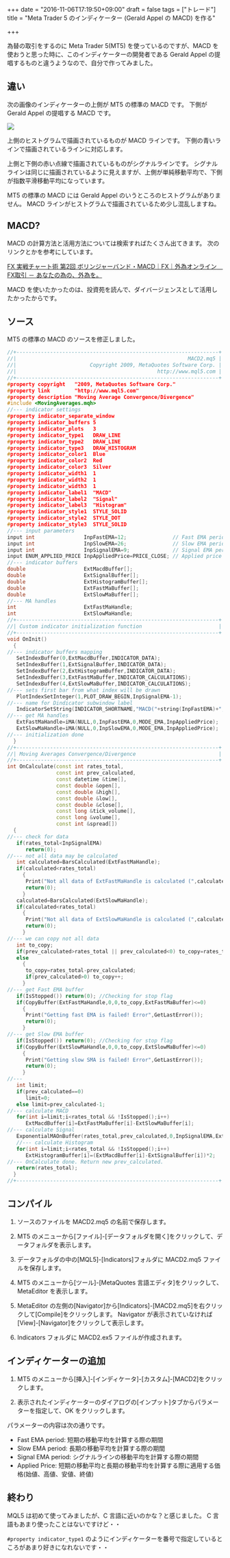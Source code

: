 +++
date = "2016-11-06T17:19:50+09:00"
draft = false
tags = ["トレード"]
title = "Meta Trader 5 のインディケーター (Gerald Appel の MACD) を作る"

+++

為替の取引をするのに Meta Trader 5(MT5) を使っているのですが、MACD を使おうと思った時に、このインディケーターの開発者である Gerald Appel の提唱するものと違うようなので、自分で作ってみました。

<!--more-->

## 違い

次の画像のインディケーターの上側が MT5 の標準の MACD です。
下側が Gerald Appel の提唱する MACD です。

![](/img/55-01.png)

上側のヒストグラムで描画されているものが MACD ラインです。
下側の青いラインで描画されているラインに対応します。

上側と下側の赤い点線で描画されているものがシグナルラインです。
シグナルラインは同じに描画されているように見えますが、上側が単純移動平均で、下側が指数平滑移動平均になっています。

MT5 の標準の MACD には Gerald Appel のいうところのヒストグラムがありません。
MACD ラインがヒストグラムで描画されているため少し混乱しますね。

## MACD?

MACD の計算方法と活用方法については検索すればたくさん出てきます。
次のリンクとかを参考にしています。

[FX 実戦チャート術 第2回 ボリンジャーバンド・MACD｜FX｜外為オンライン　FX取引 － あなたの為の、外為を。](http://www.gaitameonline.com/academy_chart02.jsp)

MACD を使いたかったのは、投資苑を読んで、ダイバージェンスとして活用したかったからです。

## ソース

MT5 の標準の MACD のソースを修正しました。

```c++
//+------------------------------------------------------------------+
//|                                                        MACD2.mq5 |
//|                        Copyright 2009, MetaQuotes Software Corp. |
//|                                              http://www.mql5.com |
//+------------------------------------------------------------------+
#property copyright   "2009, MetaQuotes Software Corp."
#property link        "http://www.mql5.com"
#property description "Moving Average Convergence/Divergence"
#include <MovingAverages.mqh>
//--- indicator settings
#property indicator_separate_window
#property indicator_buffers 5
#property indicator_plots   3
#property indicator_type1   DRAW_LINE
#property indicator_type2   DRAW_LINE
#property indicator_type3   DRAW_HISTOGRAM
#property indicator_color1  Blue
#property indicator_color2  Red
#property indicator_color3  Silver
#property indicator_width1  1
#property indicator_width2  1
#property indicator_width3  1
#property indicator_label1  "MACD"
#property indicator_label2  "Signal"
#property indicator_label3  "Histogram"
#property indicator_style1  STYLE_SOLID
#property indicator_style2  STYLE_DOT
#property indicator_style3  STYLE_SOLID
//--- input parameters
input int                InpFastEMA=12;               // Fast EMA period
input int                InpSlowEMA=26;               // Slow EMA period
input int                InpSignalEMA=9;              // Signal EMA period
input ENUM_APPLIED_PRICE InpAppliedPrice=PRICE_CLOSE; // Applied price
//--- indicator buffers
double                   ExtMacdBuffer[];
double                   ExtSignalBuffer[];
double                   ExtHistogramBuffer[];
double                   ExtFastMaBuffer[];
double                   ExtSlowMaBuffer[];
//--- MA handles
int                      ExtFastMaHandle;
int                      ExtSlowMaHandle;
//+------------------------------------------------------------------+
//| Custom indicator initialization function                         |
//+------------------------------------------------------------------+
void OnInit()
  {
//--- indicator buffers mapping
   SetIndexBuffer(0,ExtMacdBuffer,INDICATOR_DATA);
   SetIndexBuffer(1,ExtSignalBuffer,INDICATOR_DATA);
   SetIndexBuffer(2,ExtHistogramBuffer,INDICATOR_DATA);
   SetIndexBuffer(3,ExtFastMaBuffer,INDICATOR_CALCULATIONS);
   SetIndexBuffer(4,ExtSlowMaBuffer,INDICATOR_CALCULATIONS);
//--- sets first bar from what index will be drawn
   PlotIndexSetInteger(1,PLOT_DRAW_BEGIN,InpSignalEMA-1);
//--- name for Dindicator subwindow label
   IndicatorSetString(INDICATOR_SHORTNAME,"MACD("+string(InpFastEMA)+","+string(InpSlowEMA)+","+string(InpSignalEMA)+")");
//--- get MA handles
   ExtFastMaHandle=iMA(NULL,0,InpFastEMA,0,MODE_EMA,InpAppliedPrice);
   ExtSlowMaHandle=iMA(NULL,0,InpSlowEMA,0,MODE_EMA,InpAppliedPrice);
//--- initialization done
  }
//+------------------------------------------------------------------+
//| Moving Averages Convergence/Divergence                           |
//+------------------------------------------------------------------+
int OnCalculate(const int rates_total,
                const int prev_calculated,
                const datetime &time[],
                const double &open[],
                const double &high[],
                const double &low[],
                const double &close[],
                const long &tick_volume[],
                const long &volume[],
                const int &spread[])
  {
//--- check for data
   if(rates_total<InpSignalEMA)
      return(0);
//--- not all data may be calculated
   int calculated=BarsCalculated(ExtFastMaHandle);
   if(calculated<rates_total)
     {
      Print("Not all data of ExtFastMaHandle is calculated (",calculated,"bars ). Error",GetLastError());
      return(0);
     }
   calculated=BarsCalculated(ExtSlowMaHandle);
   if(calculated<rates_total)
     {
      Print("Not all data of ExtSlowMaHandle is calculated (",calculated,"bars ). Error",GetLastError());
      return(0);
     }
//--- we can copy not all data
   int to_copy;
   if(prev_calculated>rates_total || prev_calculated<0) to_copy=rates_total;
   else
     {
      to_copy=rates_total-prev_calculated;
      if(prev_calculated>0) to_copy++;
     }
//--- get Fast EMA buffer
   if(IsStopped()) return(0); //Checking for stop flag
   if(CopyBuffer(ExtFastMaHandle,0,0,to_copy,ExtFastMaBuffer)<=0)
     {
      Print("Getting fast EMA is failed! Error",GetLastError());
      return(0);
     }
//--- get Slow EMA buffer
   if(IsStopped()) return(0); //Checking for stop flag
   if(CopyBuffer(ExtSlowMaHandle,0,0,to_copy,ExtSlowMaBuffer)<=0)
     {
      Print("Getting slow SMA is failed! Error",GetLastError());
      return(0);
     }
//---
   int limit;
   if(prev_calculated==0)
      limit=0;
   else limit=prev_calculated-1;
//--- calculate MACD
   for(int i=limit;i<rates_total && !IsStopped();i++)
      ExtMacdBuffer[i]=ExtFastMaBuffer[i]-ExtSlowMaBuffer[i];
//--- calculate Signal
   ExponentialMAOnBuffer(rates_total,prev_calculated,0,InpSignalEMA,ExtMacdBuffer,ExtSignalBuffer);
   //--- calculate Histogram
   for(int i=limit;i<rates_total && !IsStopped();i++)
      ExtHistogramBuffer[i]=(ExtMacdBuffer[i]-ExtSignalBuffer[i])*2;
//--- OnCalculate done. Return new prev_calculated.
   return(rates_total);
  }
//+------------------------------------------------------------------+
```

## コンパイル

1. ソースのファイルを MACD2.mq5 の名前で保存します。

2. MT5 のメニューから[ファイル]-[データフォルダを開く]をクリックして、データフォルダを表示します。

3. データフォルダの中の[MQL5]-[Indicators]フォルダに MACD2.mq5 ファイルを保存します。

4. MT5 のメニューから[ツール]-[MetaQuotes 言語エディタ]をクリックして、MetaEditor を表示します。

4. MetaEditor の左側の[Navigator]から[Indicators]-[MACD2.mq5]を右クリックして[Compile]をクリックします。
Navigator が表示されていなければ[View]-[Navigator]をクリックして表示します。

5. Indicators フォルダに MACD2.ex5 ファイルが作成されます。

## インディケーターの追加

1. MT5 のメニューから[挿入]-[インディケータ]-[カスタム]-[MACD2]をクリックします。

2. 表示されたインディケーターのダイアログの[インプット]タブからパラメーターを指定して、OK をクリックします。

パラメーターの内容は次の通りです。

* Fast EMA period: 短期の移動平均を計算する際の期間
* Slow EMA period: 長期の移動平均を計算する際の期間
* Signal EMA period: シグナルラインの移動平均を計算する際の期間
* Applied Price: 短期の移動平均と長期の移動平均を計算する際に適用する価格(始値、高値、安値、終値)

## 終わり

MQL5 は初めて使ってみましたが、C 言語に近いのかな？と感じました。
C 言語もあまり使ったことはないですけど・・

`#property indicator_type1` のようにインディケーターを番号で指定しているところがあまり好きになれないです・・
